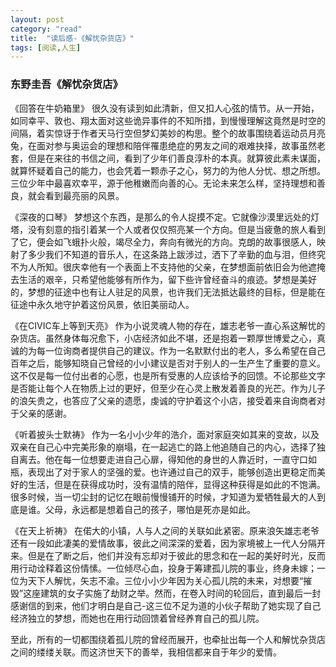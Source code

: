```yaml
---
layout: post
category: "read"
title:  "读后感-《解忧杂货店》"
tags: [阅读,人生]
---
```


### 东野圭吾《解忧杂货店》

《回答在牛奶箱里》
很久没有读到如此清新，但又扣人心弦的情节。从一开始，如同幸平、敦也、翔太面对这些诡异事件的不知所措，到慢慢理解这竟然是时空的间隔，着实惊讶于作者天马行空但梦幻美妙的构思。整个的故事围绕着运动员月亮兔，在面对参与奥运会的理想和陪伴罹患绝症的男友之间的艰难抉择，故事虽然老套，但是在来往的书信之间，看到了少年们善良淳朴的本真。就算彼此素未谋面，就算怀疑着自己的能力，也会凭着一颗赤子之心，努力的为他人分忧、想之所想。三位少年中最喜欢幸平，源于他稚嫩而向善的心。无论未来怎么样，坚持理想和善良，就会看到最亮丽的风景。

《深夜的口琴》
梦想这个东西，是那么的令人捉摸不定。它就像沙漠里远处的灯塔，没有刻意的指引着某一个人或者仅仅照亮某一个方向。但是当疲惫的旅人看到了它，便会如飞蛾扑火般，竭尽全力，奔向有微光的方向。克朗的故事很感人，映射了多少我们不知道的音乐人，在这条路上跋涉过，洒下了辛勤的血与泪，但终究不为人所知。很庆幸他有一个表面上不支持他的父亲，在梦想面前依旧会为他遮掩去生活的艰辛，只希望他能够有所作为，留下些许曾经奋斗的痕迹。梦想是美好的，梦想的征途中也有让人驻足的风景，也许我们无法抵达最终的目标，但是能在征途中永久地守护着这份风景，依旧美丽动人。

《在CIVIC车上等到天亮》
作为小说灵魂人物的存在，雄志老爷一直心系这解忧的杂货店。虽然身体每况愈下，小店经济如此不堪，还是抱着一颗厚世博爱之心，真诚的为每一位询商者提供自己的建议。作为一名默默付出的老人，多么希望在自己百年之后，能够知晓自己曾经的小小建议是否对于别人的一生产生了重要的意义。这不仅是每一位付出者的心愿，也是所有受惠的人应该给予的回馈。不论那些文字是否能让每个人在物质上过的更好，但至少在心灵上散发着善良的光芒。作为儿子的浪矢贵之，也答应了父亲的遗愿，虔诚的守护着这个小店，接受着来自询商者对于父亲的感谢。

《听着披头士默祷》
作为一名小小少年的浩介，面对家庭突如其来的变故，以及双亲在自己心中完美形象的崩塌，在一起逃亡的路上他追随自己的内心，选择了独自离去。他在每一位想要走进自己心扉，得知他的身世的人靠近时，一直守口如瓶，表现出了对于家人的坚强的爱。也许通过自己的双手，能够创造出更稳定而美好的生活，但是在获得成功时，没有温情的陪伴，显得这种获得是如此的不饱满。很多时候，当一切尘封的记忆在眼前慢慢铺开的时候，才知道为爱牺牲最大的人到底是谁。父母，永远都是想着自己的孩子，哪怕是死亦是如此。

《在天上祈祷》
在偌大的小镇，人与人之间的关联如此紧密。原来浪矢雄志老爷还有一段如此凄美的爱情故事，彼此之间深深的爱着，因为家境被上一代人分隔开来。但是在了断之后，他们并没有忘却对于彼此的思念和在一起的美好时光，反而用行动诠释着这份情愫。一位倾尽心血，投身于筹建孤儿院的事业，终身未嫁；一位为天下人解忧，矢志不渝。三位小小少年因为关心孤儿院的未来，对想要“摧毁”这座建筑的女子实施了劫财之举。然而，在卷入时间的轮回后，直到最后一封感谢信的到来，他们才明白是自己-这三位不足为道的小伙子帮助了她实现了自己经济独立的梦想，而她也在用行动回馈着曾经养育自己的孤儿院。

至此，所有的一切都围绕着孤儿院的曾经而展开，也牵扯出每一个人和解忧杂货店之间的缕缕关联。而这济世天下的善举，我相信都来自于年少的爱情。
